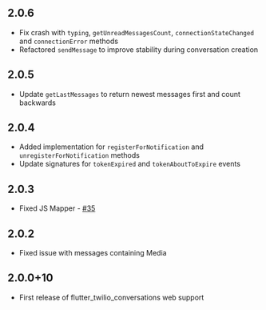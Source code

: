 ## 2.0.6
* Fix crash with `typing`, `getUnreadMessagesCount`, `connectionStateChanged` and `connectionError` methods
* Refactored `sendMessage` to improve stability during conversation creation
    
## 2.0.5
* Update `getLastMessages` to return newest messages first and count backwards

## 2.0.4
* Added implementation for `registerForNotification` and `unregisterForNotification` methods
* Update signatures for `tokenExpired` and `tokenAboutToExpire` events

## 2.0.3
* Fixed JS Mapper - [#35](https://github.com/Diversido/flutter_twilio_conversations/issues/35)

## 2.0.2
* Fixed issue with messages containing Media

## 2.0.0+10
* First release of flutter_twilio_conversations web support
